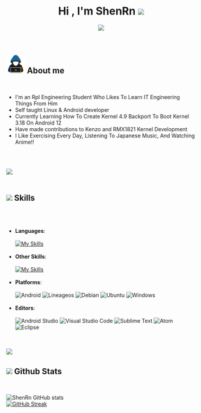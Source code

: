<!--
**ShenRn/ShenRn** is a ✨ _special_ ✨ repository because its `README.md` (this file) appears on your GitHub profile.
-->

<h1 align="center"><b>Hi , I'm ShenRn </b><img src="https://media.giphy.com/media/hvRJCLFzcasrR4ia7z/giphy.gif" width="35"></h1>

<p align="center">
  <a href="https://github.com/DenverCoder1/readme-typing-svg"><img src="https://readme-typing-svg.herokuapp.com?font=Time+New+Roman&color=F7A53D&size=25&center=true&vCenter=true&width=600&height=100&lines=Hello+World+!!!+&hearts;++;Self+taught+Linux+and+Android+Developer,;Love+to+make+and+break+stuff+!&hearts;"></a>
</p>


<br>


## <picture><img src = "https://github.com/0xAbdulKhalid/0xAbdulKhalid/raw/main/assets/mdImages/about_me.gif" width = 50px></picture> **About me**


<br>

- I'm an Rpl Engineering Student Who Likes To Learn IT Engineering Things From Him
- Self taught Linux & Android developer
- Currently Learning How To Create Kernel 4.9 Backport To Boot Kernel 3.18 On Android 12
- Have made contributions to Kenzo and RMX1821 Kernel Development
- I Like Exercising Every Day, Listening To Japanese Music, And Watching Anime!! 

<br>
<br>

<img src="https://user-images.githubusercontent.com/73097560/115834477-dbab4500-a447-11eb-908a-139a6edaec5c.gif"><br><br>

## <img src="https://media2.giphy.com/media/QssGEmpkyEOhBCb7e1/giphy.gif?cid=ecf05e47a0n3gi1bfqntqmob8g9aid1oyj2wr3ds3mg700bl&rid=giphy.gif" width ="25"><b> Skills</b>
<br></br>
<p align="center">

- **Languages**:
    <br></br>
    [![My Skills](https://skillicons.dev/icons?i=c,cpp,java,dart,py)](https://skillicons.dev)
    <br></br>
- **Other Skills**: 
    <br></br>
    [![My Skills](https://skillicons.dev/icons?i=bash,flutter,git,js,kotlin,sqlite,mysql,css)](https://skillicons.dev)
    <br></br>  
- **Platforms**:
    <br></br>
    ![Android](https://img.shields.io/badge/Android-3DDC84?style=for-the-badge&logo=android&logoColor=white)
    ![Lineageos](https://img.shields.io/badge/lineageos-167C80?style=for-the-badge&logo=lineageos&logoColor=white)
    ![Debian](https://img.shields.io/badge/Debian-D70A53?style=for-the-badge&logo=debian&logoColor=white)
    ![Ubuntu](https://img.shields.io/badge/Ubuntu-E95420?style=for-the-badge&logo=ubuntu&logoColor=white)
    ![Windows](https://img.shields.io/badge/Windows-0078D6?style=for-the-badge&logo=windows&logoColor=white)
    <br></br> 	
- **Editors**:
    <br></br>
    ![Android Studio](https://img.shields.io/badge/Android%20Studio-3DDC84.svg?style=for-the-badge&logo=android-studio&logoColor=white)
    ![Visual Studio Code](https://img.shields.io/badge/Visual%20Studio%20Code-0078d7.svg?style=for-the-badge&logo=visual-studio-code&logoColor=white)
    ![Sublime Text](https://img.shields.io/badge/sublime_text-%23575757.svg?style=for-the-badge&logo=sublime-text&logoColor=important)
    ![Atom](https://img.shields.io/badge/Atom-%2366595C.svg?style=for-the-badge&logo=atom&logoColor=white)
    ![Eclipse](https://img.shields.io/badge/Eclipse-FE7A16.svg?style=for-the-badge&logo=Eclipse&logoColor=white)
    <br></br>
</p>
<br>
<img src="https://user-images.githubusercontent.com/73097560/115834477-dbab4500-a447-11eb-908a-139a6edaec5c.gif">
<br>

## <img src="https://media.giphy.com/media/iY8CRBdQXODJSCERIr/giphy.gif" width="35"><b> Github Stats </b>
<br>

![ShenRn GitHub stats](https://github-readme-stats.vercel.app/api?username=ShenRn&show_icons=true&theme=darcula&hide=prs,issues)
<br>
[![GitHub Streak](https://streak-stats.demolab.com/?user=trax85&theme=dark)](https://git.io/streak-stats)
</br>
</div>
